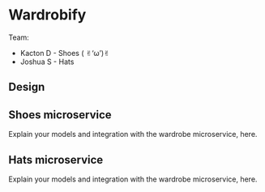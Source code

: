 # Wardrobify

Team:

* Kacton D - Shoes ( ✌︎‘ω’)✌︎
* Joshua S - Hats

## Design

## Shoes microservice

Explain your models and integration with the wardrobe
microservice, here.

## Hats microservice

Explain your models and integration with the wardrobe
microservice, here.
